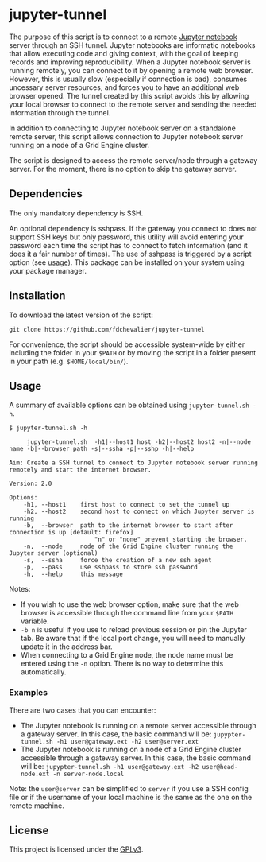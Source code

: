 # jupyter-tunnel

The purpose of this script is to connect to a remote [Jupyter notebook](https://jupyter.org/) server through an SSH tunnel. Jupyter notebooks are informatic notebooks that allow executing code and giving context, with the goal of keeping records and improving reproducibility. When a Jupyter notebook server is running remotely, you can connect to it by opening a remote web browser. However, this is usually slow (especially if connection is bad), consumes uncessary server resources, and forces you to have an additional web browser opened. The tunnel created by this script avoids this by allowing your local browser to connect to the remote server and sending the needed information through the tunnel.

In addition to connecting to Jupyter notebook server on a standalone remote server, this script allows connection to Jupyter notebook server running on a node of a Grid Engine cluster.

The script is designed to access the remote server/node through a gateway server. For the moment, there is no option to skip the gateway server.


## Dependencies

The only mandatory dependency is SSH.

An optional dependency is sshpass. If the gateway you connect to does not support SSH keys but only password, this utility will avoid entering your password each time the script has to connect to fetch information (and it does it a fair number of times). The use of sshpass is triggered by a script option (see [usage](#usage)). This package can be installed on your system using your package manager.


## Installation

To download the latest version of the script:
```
git clone https://github.com/fdchevalier/jupyter-tunnel
```

For convenience, the script should be accessible system-wide by either including the folder in your `$PATH` or by moving the script in a folder present in your path (e.g. `$HOME/local/bin/`).


## Usage

A summary of available options can be obtained using `jupyter-tunnel.sh -h`.
```
$ jupyter-tunnel.sh -h

     jupyter-tunnel.sh  -h1|--host1 host -h2|--host2 host2 -n|--node name -b|--browser path -s|--ssha -p|--sshp -h|--help

Aim: Create a SSH tunnel to connect to Jupyter notebook server running remotely and start the internet browser.

Version: 2.0

Options:
    -h1, --host1    first host to connect to set the tunnel up
    -h2, --host2    second host to connect on which Jupyter server is running
    -b,  --browser  path to the internet browser to start after connection is up [default: firefox]
                        "n" or "none" prevent starting the browser.
    -n,  --node     node of the Grid Engine cluster running the Jupyter server (optional)
    -s,  --ssha     force the creation of a new ssh agent
    -p,  --pass     use sshpass to store ssh password
    -h,  --help     this message
```

Notes:
* If you wish to use the web browser option, make sure that the web browser is accessible through the command line from your `$PATH` variable.
* `-b n` is useful if you use to reload previous session or pin the Jupyter tab. Be aware that if the local port change, you will need to manually update it in the address bar.
* When connecting to a Grid Engine node, the node name must be entered using the `-n` option. There is no way to determine this automatically.


### Examples

There are two cases that you can encounter:
* The Jupyter notebook is running on a remote server accessible through a gateway server. In this case, the basic command will be: `jupypter-tunnel.sh -h1 user@gateway.ext -h2 user@server.ext`
* The Jupyter notebook is running on a node of a Grid Engine cluster accessible through a gateway server. In this case, the basic command will be: `jupypter-tunnel.sh -h1 user@gateway.ext -h2 user@head-node.ext -n server-node.local`

Note: the `user@server` can be simplified to `server` if you use a SSH config file or if the username of your local machine is the same as the one on the remote machine.

## License

This project is licensed under the [GPLv3](LICENSE).
